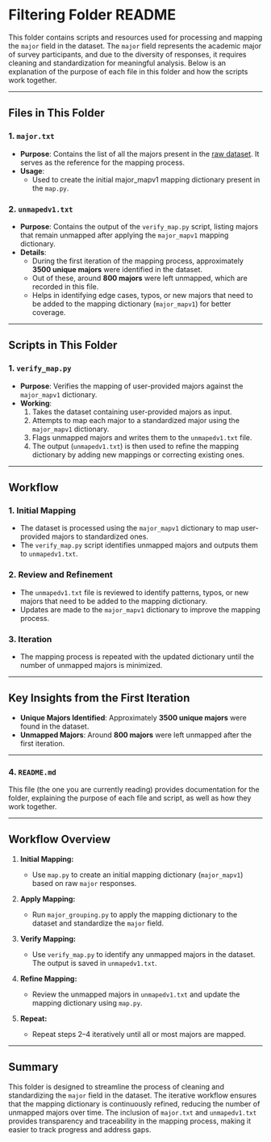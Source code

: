 # Filtering Folder README

This folder contains scripts and resources used for processing and mapping the `major` field in the dataset. The `major` field represents the academic major of survey participants, and due to the diversity of responses, it requires cleaning and standardization for meaningful analysis. Below is an explanation of the purpose of each file in this folder and how the scripts work together.

---

## Files in This Folder

### 1. `major.txt`
- **Purpose**: Contains the list of all the majors present in the [raw dataset](./../raw%20dataset/data.csv). It serves as the reference for the mapping process.
- **Usage**:
    - Used to create the initial major_mapv1 mapping dictionary present in the `map.py`.


### 2. `unmapedv1.txt`
- **Purpose**: Contains the output of the `verify_map.py` script, listing majors that remain unmapped after applying the `major_mapv1` mapping dictionary.
- **Details**:
    - During the first iteration of the mapping process, approximately **3500 unique majors** were identified in the dataset.
    - Out of these, around **800 majors** were left unmapped, which are recorded in this file.
    - Helps in identifying edge cases, typos, or new majors that need to be added to the mapping dictionary (`major_mapv1`) for better coverage.

---

## Scripts in This Folder

### 1. `verify_map.py`
- **Purpose**: Verifies the mapping of user-provided majors against the `major_mapv1` dictionary.
- **Working**:
    1. Takes the dataset containing user-provided majors as input.
    2. Attempts to map each major to a standardized major using the `major_mapv1` dictionary.
    3. Flags unmapped majors and writes them to the `unmapedv1.txt` file.
    4. The output (`unmapedv1.txt`) is then used to refine the mapping dictionary by adding new mappings or correcting existing ones.

---

## Workflow

### 1. Initial Mapping
- The dataset is processed using the `major_mapv1` dictionary to map user-provided majors to standardized ones.
- The `verify_map.py` script identifies unmapped majors and outputs them to `unmapedv1.txt`.

### 2. Review and Refinement
- The `unmapedv1.txt` file is reviewed to identify patterns, typos, or new majors that need to be added to the mapping dictionary.
- Updates are made to the `major_mapv1` dictionary to improve the mapping process.

### 3. Iteration
- The mapping process is repeated with the updated dictionary until the number of unmapped majors is minimized.

---

## Key Insights from the First Iteration
- **Unique Majors Identified**: Approximately **3500 unique majors** were found in the dataset.
- **Unmapped Majors**: Around **800 majors** were left unmapped after the first iteration.

---

### 4. **`README.md`**
This file (the one you are currently reading) provides documentation for the folder, explaining the purpose of each file and script, as well as how they work together.

---

## Workflow Overview

1. **Initial Mapping:**
   - Use `map.py` to create an initial mapping dictionary (`major_mapv1`) based on raw `major` responses.

2. **Apply Mapping:**
   - Run `major_grouping.py` to apply the mapping dictionary to the dataset and standardize the `major` field.

3. **Verify Mapping:**
   - Use `verify_map.py` to identify any unmapped majors in the dataset. The output is saved in `unmapedv1.txt`.

4. **Refine Mapping:**
   - Review the unmapped majors in `unmapedv1.txt` and update the mapping dictionary using `map.py`.

5. **Repeat:**
   - Repeat steps 2–4 iteratively until all or most majors are mapped.

---

## Summary

This folder is designed to streamline the process of cleaning and standardizing the `major` field in the dataset. The iterative workflow ensures that the mapping dictionary is continuously refined, reducing the number of unmapped majors over time. The inclusion of `major.txt` and `unmapedv1.txt` provides transparency and traceability in the mapping process, making it easier to track progress and address gaps.